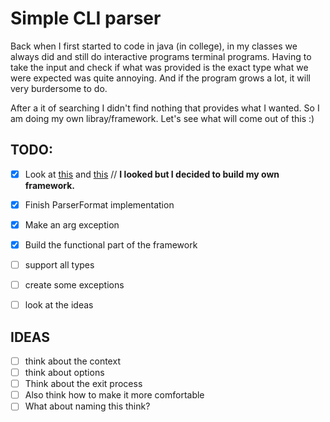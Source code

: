 # Simple CLI parser

Back when I first started to code in java (in college), in my classes we always did and still do interactive programs terminal programs. Having to take the input and check if what was provided is the exact type what we were expected was quite annoying. And if the program grows a lot, it will very burdersome to do. 

After a it of searching I didn't find nothing that provides what I wanted. So I am doing my own libray/framework. Let's see what will come out of this :)

## TODO:
- [X] Look at [this](https://commons.apache.org/proper/commons-cli/usage.html) and [this](https://stackoverflow.com/questions/55749924/java-making-a-simple-interactive-cli-app) // **I looked but I decided to build my own framework.**
- [X] Finish ParserFormat implementation
- [X] Make an arg exception
- [X] Build the functional part of the framework
- [ ] support all types
- [ ] create some exceptions
- [ ] look at the ideas


## IDEAS
- [ ] think about the context
- [ ] think about options
- [ ] Think about the exit process
- [ ] Also think how to make it more comfortable
- [ ] What about naming this think?
